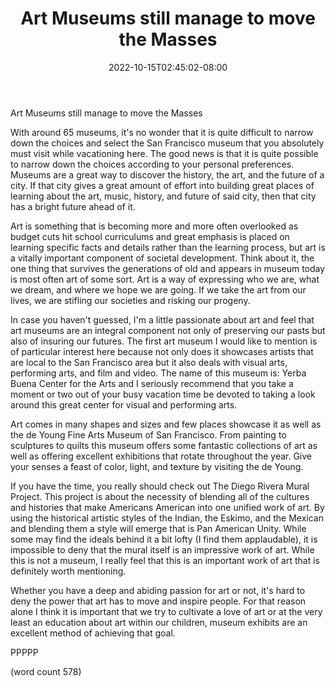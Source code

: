 ﻿---
title: "Art Museums still manage to move the Masses"
date: 2022-10-15T02:45:02-08:00
description: "SanFransisco Tips for Web Success"
featured_image: "/images/SanFransisco.jpg"
tags: ["SanFransisco"]
---

Art Museums still manage to move the Masses

With around 65 museums, it's no wonder that it is quite difficult to narrow down the choices and select the San Francisco museum that you absolutely must visit while vacationing here. The good news is that it is quite possible to narrow down the choices according to your personal preferences. Museums are a great way to discover the history, the art, and the future of a city. If that city gives a great amount of effort into building great places of learning about the art, music, history, and future of said city, then that city has a bright future ahead of it.

Art is something that is becoming more and more often overlooked as budget cuts hit school curriculums and great emphasis is placed on learning specific facts and details rather than the learning process, but art is a vitally important component of societal development. Think about it, the one thing that survives the generations of old and appears in museum today is most often art of some sort. Art is a way of expressing who we are, what we dream, and where we hope we are going. If we take the art from our lives, we are stifling our societies and risking our progeny.

In case you haven't guessed, I'm a little passionate about art and feel that art museums are an integral component not only of preserving our pasts but also of insuring our futures. The first art museum I would like to mention is of particular interest here because not only does it showcases artists that are local to the San Francisco area but it also deals with visual arts, performing arts, and film and video. The name of this museum is: Yerba Buena Center for the Arts and I seriously recommend that you take a moment or two out of your busy vacation time be devoted to taking a look around this great center for visual and performing arts.   

Art comes in many shapes and sizes and few places showcase it as well as the de Young Fine Arts Museum of San Francisco. From painting to sculptures to quilts this museum offers some fantastic collections of art as well as offering excellent exhibitions that rotate throughout the year. Give your senses a feast of color, light, and texture by visiting the de Young.

If you have the time, you really should check out The Diego Rivera Mural Project. This project is about the necessity of blending all of the cultures and histories that make Americans American into one unified work of art. By using the historical artistic styles of the Indian, the Eskimo, and the Mexican and blending them a style will emerge that is Pan American Unity. While some may find the ideals behind it a bit lofty (I find them applaudable), it is impossible to deny that the mural itself is an impressive work of art. While this is not a museum, I really feel that this is an important work of art that is definitely worth mentioning. 

Whether you have a deep and abiding passion for art or not, it's hard to deny the power that art has to move and inspire people. For that reason alone I think it is important that we try to cultivate a love of art or at the very least an education about art within our children, museum exhibits are an excellent method of achieving that goal.

PPPPP

(word count 578)

